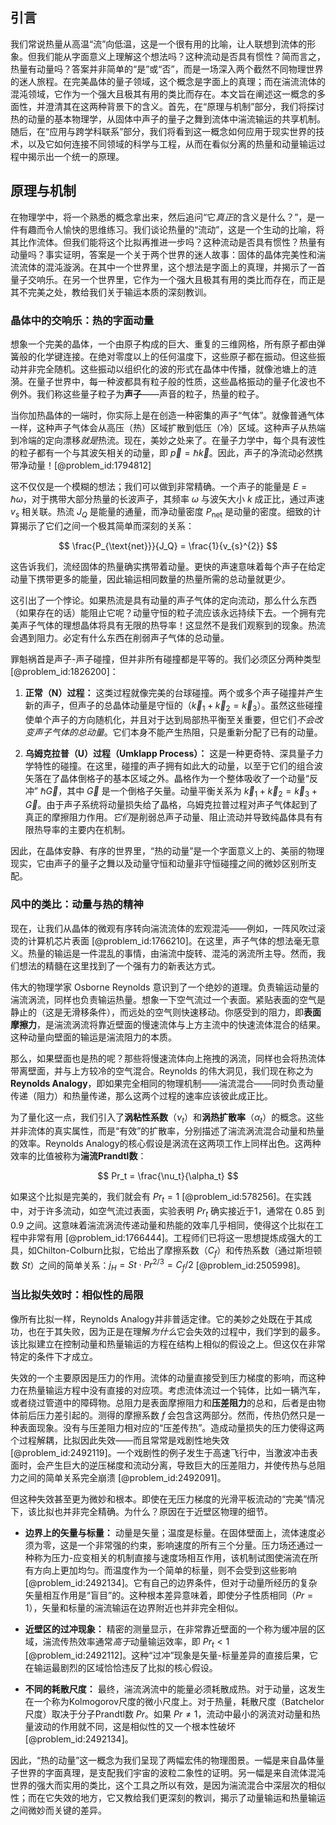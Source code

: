 ## 引言
我们常说热量从高温“流”向低温，这是一个很有用的比喻，让人联想到流体的形象。但我们能从字面意义上理解这个想法吗？这种流动是否具有惯性？简而言之，热量有动量吗？答案并非简单的“是”或“否”，而是一场深入两个截然不同物理世界的迷人旅程。在完美晶体的量子领域，这个概念是字面上的真理；而在湍流流体的混沌领域，它作为一个强大且极其有用的类比而存在。本文旨在阐述这一概念的多面性，并澄清其在这两种背景下的含义。首先，在“原理与机制”部分，我们将探讨热的动量的基本物理学，从固体中声子的量子之舞到流体中湍流输运的共享机制。随后，在“应用与跨学科联系”部分，我们将看到这一概念如何应用于现实世界的技术，以及它如何连接不同领域的科学与工程，从而在看似分离的热量和动量输运过程中揭示出一个统一的原理。

## 原理与机制

在物理学中，将一个熟悉的概念拿出来，然后追问“它*真正*的含义是什么？”，是一件有趣而令人愉快的思维练习。我们谈论热量的“流动”，这是一个生动的比喻，将其比作流体。但我们能将这个比拟再推进一步吗？这种流动是否具有惯性？热量有动量吗？事实证明，答案是一个关于两个世界的迷人故事：固体的晶体完美性和湍流流体的混沌漩涡。在其中一个世界里，这个想法是字面上的真理，并揭示了一首量子交响乐。在另一个世界里，它作为一个强大且极其有用的类比而存在，而正是其不完美之处，教给我们关于输运本质的深刻教训。

### 晶体中的交响乐：热的字面动量

想象一个完美的晶体，一个由原子构成的巨大、重复的三维网格，所有原子都由弹簧般的化学键连接。在绝对零度以上的任何温度下，这些原子都在振动。但这些振动并非完全随机。这些振动以组织化的波的形式在晶体中传播，就像池塘上的涟漪。在量子世界中，每一种波都具有粒子般的性质，这些晶格振动的量子化波也不例外。我们称这些量子粒子为**声子**——声音的粒子，热量的粒子。

当你加热晶体的一端时，你实际上是在创造一种密集的声子“气体”。就像普通气体一样，这种声子气体会从高压（热）区域扩散到低压（冷）区域。这种声子从热端到冷端的定向漂移*就是*热流。现在，美妙之处来了。在量子力学中，每个具有波性的粒子都有一个与其波矢相关的动量，即 $\vec{p} = \hbar \vec{k}$。因此，声子的净流动必然携带净动量！[@problem_id:1794812]

这不仅仅是一个模糊的想法；我们可以做到非常精确。一个声子的能量是 $E = \hbar\omega$，对于携带大部分热量的长波声子，其频率 $\omega$ 与波矢大小 $k$ 成正比，通过声速 $v_s$ 相关联。热流 $J_Q$ 是能量的通量，而净动量密度 $P_{\text{net}}$ 是动量的密度。细致的计算揭示了它们之间一个极其简单而深刻的关系：

$$ \frac{P_{\text{net}}}{J_Q} = \frac{1}{v_{s}^{2}} $$

这告诉我们，流经固体的热量确实携带着动量。更快的声速意味着每个声子在给定动量下携带更多的能量，因此输运相同数量的热量所需的总动量就更少。

这引出了一个悖论。如果热流是具有动量的声子气体的定向流动，那么什么东西（如果存在的话）能阻止它呢？动量守恒的粒子流应该永远持续下去。一个拥有完美声子气体的理想晶体将具有无限的热导率！这显然不是我们观察到的现象。热流会遇到阻力。必定有什么东西在削弱声子气体的总动量。

罪魁祸首是声子-声子碰撞，但并非所有碰撞都是平等的。我们必须区分两种类型 [@problem_id:1826200]：
1.  **正常（N）过程：** 这类过程就像完美的台球碰撞。两个或多个声子碰撞并产生新的声子，但声子的总晶体动量是守恒的（$\vec{k}_1 + \vec{k}_2 = \vec{k}_3$）。虽然这些碰撞使单个声子的方向随机化，并且对于达到局部热平衡至关重要，但它们*不会改变声子气体的总动量*。它们本身不能产生热阻，只是重新分配了已有的动量。

2.  **乌姆克拉普（U）过程（Umklapp Process）：** 这是一种更奇特、深具量子力学特性的碰撞。在这里，碰撞的声子拥有如此大的动量，以至于它们的组合波矢落在了晶体倒格子的基本区域之外。晶格作为一个整体吸收了一个动量“反冲” $\hbar\vec{G}$，其中 $\vec{G}$ 是一个倒格子矢量。动量平衡关系为 $\vec{k}_1 + \vec{k}_2 = \vec{k}_3 + \vec{G}$。由于声子系统将动量损失给了晶格，乌姆克拉普过程对声子气体起到了真正的摩擦阻力作用。*它们*是削弱总声子动量、阻止流动并导致纯晶体具有有限热导率的主要内在机制。

因此，在晶体安静、有序的世界里，“热的动量”是一个字面意义上的、美丽的物理现实，它由声子的量子之舞以及动量守恒和动量非守恒碰撞之间的微妙区别所支配。

### 风中的类比：动量与热的精神

现在，让我们从晶体的微观有序转向湍流流体的宏观混沌——例如，一阵风吹过滚烫的计算机芯片表面 [@problem_id:1766210]。在这里，声子气体的想法毫无意义。热量的输运是一件混乱的事情，由湍流中旋转、混沌的涡流所主导。然而，我们想法的精髓在这里找到了一个强有力的新表达方式。

伟大的物理学家 Osborne Reynolds 意识到了一个绝妙的道理。负责输运动量的湍流涡流，同样也负责输运热量。想象一下空气流过一个表面。紧贴表面的空气是静止的（这是无滑移条件），而远处的空气则快速移动。你感受到的阻力，即**表面摩擦力**，是湍流涡流将靠近壁面的慢速流体与上方主流中的快速流体混合的结果。这种动量向壁面的输运是湍流阻力的本质。

那么，如果壁面也是热的呢？那些将慢速流体向上拖拽的涡流，同样也会将热流体带离壁面，并与上方较冷的空气混合。Reynolds 的伟大洞见，我们现在称之为 **Reynolds Analogy**，即如果完全相同的物理机制——湍流混合——同时负责动量传递（阻力）和热量传递，那么这两个过程的速率应该彼此成正比。

为了量化这一点，我们引入了**涡粘性系数**（$\nu_t$）和**涡热扩散率**（$\alpha_t$）的概念。这些并非流体的真实属性，而是“有效”的扩散率，分别描述了湍流涡流混合动量和热量的效率。Reynolds Analogy的核心假设是涡流在这两项工作上同样出色。这两种效率的比值被称为**湍流Prandtl数**：

$$ Pr_t = \frac{\nu_t}{\alpha_t} $$

如果这个比拟是完美的，我们就会有 $Pr_t = 1$ [@problem_id:578256]。在实践中，对于许多流动，如空气流过表面，实验表明 $Pr_t$ 确实接近于1，通常在 $0.85$ 到 $0.9$ 之间。这意味着湍流涡流传递动量和热能的效率几乎相同，使得这个比拟在工程中非常有用 [@problem_id:1766444]。工程师们已将这一思想提炼成强大的工具，如Chilton-Colburn比拟，它给出了摩擦系数（$C_f$）和传热系数（通过斯坦顿数 $St$）之间的简单关系：$j_H = St \cdot Pr^{2/3} = C_f/2$ [@problem_id:2505998]。

### 当比拟失效时：相似性的局限

像所有比拟一样，Reynolds Analogy并非普适定律。它的美妙之处既在于其成功，也在于其失败，因为正是在理解*为什么*它会失效的过程中，我们学到的最多。该比拟建立在控制动量和热量输运的方程在结构上相似的假设之上。但这仅在非常特定的条件下才成立。

失效的一个主要原因是压力的作用。流体的动量直接受到压力梯度的影响，而这种力在热量输运方程中没有直接的对应项。考虑流体流过一个钝体，比如一辆汽车，或者绕过管道中的障碍物。总阻力是表面摩擦阻力和**压差阻力**的总和，后者是由物体前后压力差引起的。测得的摩擦系数 $f$ 会包含这两部分。然而，传热仍然只是一种表面现象。没有与压差阻力相对应的“压差传热”。造成动量损失的压力使得这两个过程解耦，比拟因此失效——而且常常是戏剧性地失效 [@problem_id:2492119]。一个戏剧性的例子发生于高速飞行中，当激波冲击表面时，会产生巨大的逆压梯度和流动分离，导致巨大的压差阻力，并使传热与总阻力之间的简单关系完全崩溃 [@problem_id:2492091]。

但这种失效甚至更为微妙和根本。即使在无压力梯度的光滑平板流动的“完美”情况下，该比拟也并非完全精确。为什么？原因在于近壁区物理的细节。
- **边界上的矢量与标量：** 动量是矢量；温度是标量。在固体壁面上，流体速度必须为零，这是一个非常强的约束，影响速度的所有三个分量。压力场还通过一种称为压力-应变相关的机制直接与速度场相互作用，该机制试图使湍流在所有方向上更加均匀。而温度作为一个简单的标量，则不会受到这些影响 [@problem_id:2492134]。它有自己的边界条件，但对于动量所经历的复杂矢量相互作用是“盲目”的。这种根本差异意味着，即使分子性质相同（$Pr=1$），矢量和标量的湍流输运在边界附近也并非完全相似。

- **近壁区的过冲现象：** 精密的测量显示，在非常靠近壁面的一个称为缓冲层的区域，湍流传热效率通常*高于*动量输运效率，即 $Pr_t \lt 1$ [@problem_id:2492112]。这种“过冲”现象是矢量-标量差异的直接后果，它在输运最剧烈的区域恰恰违反了比拟的核心假设。

- **不同的耗散尺度：** 最终，湍流涡流中的能量必须耗散成热。对于动量，这发生在一个称为Kolmogorov尺度的微小尺度上。对于热量，耗散尺度（Batchelor尺度）取决于分子Prandtl数 $Pr$。如果 $Pr \ne 1$，流动中最小的涡流对动量和热量波动的作用就不同，这是相似性的又一个根本性破坏 [@problem_id:2492134]。

因此，“热的动量”这一概念为我们呈现了两幅宏伟的物理图景。一幅是来自晶体量子世界的字面真理，是支配我们宇宙的波粒二象性的证明。另一幅是来自流体混沌世界的强大而实用的类比，这个工具之所以有效，是因为湍流混合中深层次的相似性；而在它失效的地方，它又教给我们更深刻的教训，揭示了动量输运和热量输运之间微妙而关键的差异。

